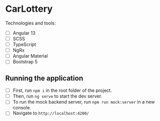 # CarLottery
Technologies and tools: 
- [ ] Angular 13
- [ ] SCSS
- [ ] TypeScript
- [ ] NgRx
- [ ] Angular Material
- [ ] Bootstrap 5

## Running the application 

- [ ] First, run `npm i` in the root folder of the project.
- [ ] Then, run `ng serve` to start the dev server.
- [ ] To run the mock backend server, run `npm run mock:server` in a new console.
- [ ] Navigate to `http://localhost:4200/`
